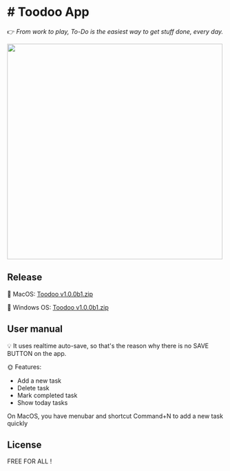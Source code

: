 # # Toodoo App

👉 _From work to play, To-Do is the easiest way to get stuff done, every day._

<img src="https://i.imgur.com/19HGQG2.png" alt="" data-canonical-src="image.png" height="500" />


## Release

🤖 MacOS: [Toodoo v1.0.0b1.zip](https://drive.google.com/file/d/1CNN8E6vbrVeZBUCV1A3s5iCh9LuAy4ok/view)

🤖 Windows OS: [Toodoo v1.0.0b1.zip](https://drive.google.com/file/d/1CaGIlBGs8JtE4jicu7yEWGyjp1jEVI4p/view)

## User manual
💡 It uses realtime auto-save, so that's the reason why there is no SAVE BUTTON on the app.

🌞 Features: 
* Add a new task
* Delete task
* Mark completed task
* Show today tasks

On MacOS, you have menubar and shortcut Command+N to add a new task quickly


## License

FREE FOR ALL !

